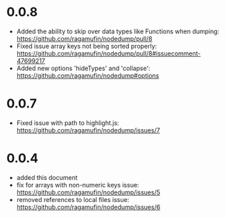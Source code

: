 # 0.0.8
- Added the ability to skip over data types like Functions when dumping: https://github.com/ragamufin/nodedump/pull/8
- Fixed issue array keys not being sorted properly: https://github.com/ragamufin/nodedump/pull/8#issuecomment-47699217
- Added new options 'hideTypes' and 'collapse': https://github.com/ragamufin/nodedump#options

# 0.0.7
- Fixed issue with path to highlight.js: https://github.com/ragamufin/nodedump/issues/7

# 0.0.4
- added this document
- fix for arrays with non-numeric keys issue: https://github.com/ragamufin/nodedump/issues/5
- removed references to local files issue: https://github.com/ragamufin/nodedump/issues/6
